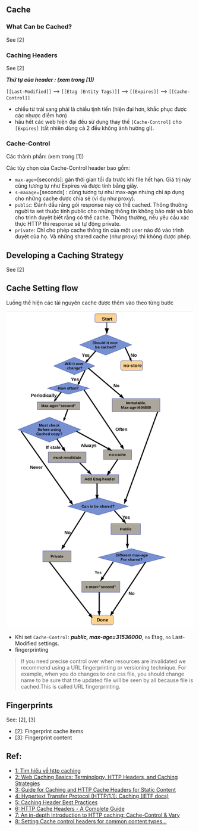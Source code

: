 
## Cache
### What Can be Cached?
See [2]

### Caching Headers
See [2]

***Thứ tự của header : (xem trong [1])***

`[[Last-Modified]]` --> `[[Etag (Entity Tags)]]` --> `[[Expires]]` --> `[[Cache-Control]]`

- chiều từ trái sang phải là chiều tịnh tiến (hiện đại hơn, khắc phục được các nhược điểm hơn)
- hầu hết các web hiện đại đều sử dụng thay thế `[Cache-Control]` cho `[Expires]` (tất nhiên dùng cả 2 đều không ảnh hưởng gì).


### Cache-Control
Các thành phần: (xem trong [1])

Các tùy chọn của Cache-Control header bao gồm:
- `max-age`=[seconds]: gán thời gian tối đa trước khi file hết hạn. Giá trị này cũng tương tự như Expires và được tính bằng giây.
- `s-maxage`=[seconds] : cũng tương tự như max-age nhưng chỉ áp dụng cho những cache được chia sẻ (ví dụ như proxy).
- `public`: Đánh dấu rằng gói response này có thể cached. Thông thường người ta set thuộc tính public cho những thông tin không bảo mật và báo cho trình duyệt biết rằng có thể cache. Thông thường, nếu yêu cầu xác thực HTTP thì response sẽ tự động private.
- `private`: Chỉ cho phép cache thông tin của một user nào đó vào trình duyệt của họ. Và những shared cache (như proxy) thì không được phép.

## Developing a Caching Strategy
See [2]

## Cache Setting flow
Luồng thể hiện các tài nguyên cache được thêm vào theo từng bước

![Luồng cache](https://github.com/mtchuyen/front-end/blob/master/static/cache_flow_chart.png)

- Khi set `Cache-Control`: ***public, max-age=31536000***, `no` Etag, `no` Last-Modified settings.
- fingerprinting

> If you need precise control over when resources are invalidated we recommend using a URL fingerprinting or versioning technique. For example, when you do changes to one css file, you should change name to be sure that the updated file will be seen by all because file is cached.This is called URL fingerprinting.



## Fingerprints
See: [2], [3]
- [2]: Fingerprint cache items
- [3]: Fingerprint content

## Ref:
- [1: Tìm hiểu về http caching](https://viblo.asia/p/tim-hieu-ve-http-caching-djeZ1BRJlWz)
- [2: Web Caching Basics: Terminology, HTTP Headers, and Caching Strategies](https://www.digitalocean.com/community/tutorials/web-caching-basics-terminology-http-headers-and-caching-strategies3)
- [3: Guide for Caching and HTTP Cache Headers for Static Content](https://imagekit.io/blog/ultimate-guide-to-http-caching-for-static-assets/)
- [4: Hypertext Transfer Protocol (HTTP/1.1): Caching (IETF docs)](https://httpwg.org/specs/rfc7234.html#header.expires)
- [5: Caching Header Best Practices](https://simonhearne.com/2022/caching-header-best-practices/)
- [6: HTTP Cache Headers - A Complete Guide](https://www.keycdn.com/blog/http-cache-headers)
- [7: An in-depth introduction to HTTP caching: Cache-Control & Vary](https://www.freecodecamp.org/news/an-in-depth-introduction-to-http-caching-cache-control-vary/)
- [8: Setting Cache control headers for common content types...](https://webdock.io/en/docs/webdock-control-panel/optimizing-performance/setting-cache-control-headers-common-content-types-nginx-and-apache)
